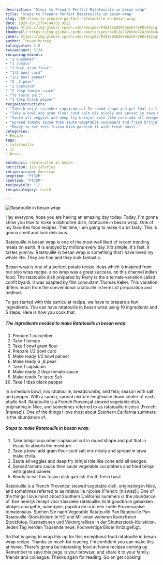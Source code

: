 ```yaml
---
description: "Steps to Prepare Perfect Ratatouille in besan wrap"
title: "Steps to Prepare Perfect Ratatouille in besan wrap"
slug: 489-steps-to-prepare-perfect-ratatouille-in-besan-wrap
date: 2020-10-15T04:04:03.952Z
image: https://img-global.cpcdn.com/recipes/94d12e28269de224/680x482cq70/ratatouille-in-besan-wrap-recipe-main-photo.jpg
thumbnail: https://img-global.cpcdn.com/recipes/94d12e28269de224/680x482cq70/ratatouille-in-besan-wrap-recipe-main-photo.jpg
cover: https://img-global.cpcdn.com/recipes/94d12e28269de224/680x482cq70/ratatouille-in-besan-wrap-recipe-main-photo.jpg
author: Trevor Murray
ratingvalue: 4.8
reviewcount: 5134
recipeingredient:
- "1 cucumber"
- "1 tomato"
- "1 bowl gram flour"
- "1/2 bowl curd"
- "1/2 bowl paneer"
- "6 _8 peas"
- "1 capsicum"
- "2 tbsp tomato sauce"
- "To taste Salt"
- "1 tbsp black pepper"
recipeinstructions:
- "Take brinjal cucumber capsicum cut In round shape and put that in tissue to absorb the moisture."
- "Take a bowl add gram flour curd salt mix nicely and spread in tawa make chilla."
- "Saute all veggies and deep fry brinjal role like cone add all wedges."
- "Spread tomato sauce then saute vegetable cucumbers and fried brinjal with grated paneer."
- "Ready to eat this fusion dish.garnish it with fresh basil."
categories:
- Recipe
tags:
- ratatouille
- in
- besan

katakunci: ratatouille in besan 
nutrition: 163 calories
recipecuisine: American
preptime: "PT32M"
cooktime: "PT32M"
recipeyield: "1"
recipecategory: Lunch

---
```



![Ratatouille in besan wrap](https://img-global.cpcdn.com/recipes/94d12e28269de224/680x482cq70/ratatouille-in-besan-wrap-recipe-main-photo.jpg)

Hey everyone, hope you are having an amazing day today. Today, I'm gonna show you how to make a distinctive dish, ratatouille in besan wrap. One of my favorites food recipes. This time, I am going to make it a bit tasty. This is gonna smell and look delicious.

Ratatouille in besan wrap is one of the most well liked of recent trending meals on earth. It is enjoyed by millions every day. It's simple, it's fast, it tastes yummy. Ratatouille in besan wrap is something that I have loved my whole life. They are fine and they look fantastic.

Besan wrap is one of a perfect potato recipe ideas which is inspired from our aloo wrap recipe. aloo wrap was a great success. on this channel indian food. The ratatouille dish prepared by Remy is the alternate variation called confit byaldi. It was adapted by film consultant Thomas Keller. This variation differs much from the conventional ratatouille in terms of preparation and method.


To get started with this particular recipe, we have to prepare a few ingredients. You can have ratatouille in besan wrap using 10 ingredients and 5 steps. Here is how you cook that.

<!--inarticleads1-->

##### The ingredients needed to make Ratatouille in besan wrap:

1. Prepare 1 cucumber
1. Take 1 tomato
1. Take 1 bowl gram flour
1. Prepare 1/2 bowl curd
1. Make ready 1/2 bowl paneer
1. Make ready 6 _8 peas
1. Take 1 capsicum
1. Make ready 2 tbsp tomato sauce
1. Make ready To taste Salt
1. Take 1 tbsp black pepper


In a medium bowl, mix ratatouille, breadcrumbs, and feta; season with salt and pepper. With a spoon, spread mixture lengthwise down center of each phyllo half. Ratatouille is a French Provençal stewed vegetable dish, originating in Nice, and sometimes referred to as ratatouille niçoise (French: [niswaz]). One of the things I love most about Southern California summers is the abundance of. 

<!--inarticleads2-->

##### Steps to make Ratatouille in besan wrap:

1. Take brinjal cucumber capsicum cut In round shape and put that in tissue to absorb the moisture.
1. Take a bowl add gram flour curd salt mix nicely and spread in tawa make chilla.
1. Saute all veggies and deep fry brinjal role like cone add all wedges.
1. Spread tomato sauce then saute vegetable cucumbers and fried brinjal with grated paneer.
1. Ready to eat this fusion dish.garnish it with fresh basil.


Ratatouille is a French Provençal stewed vegetable dish, originating in Nice, and sometimes referred to as ratatouille niçoise (French: [niswaz]). One of the things I love most about Southern California summers is the abundance of. Een heerlijk recept voor klassieke ratatouille: licht goudbruin gebakken blokjes courgette, aubergine, paprika en ui in een zoete Provençaalse tomatensaus. Suchen Sie nach Vegetable Ratatouille Pan Ratatouille Pan Ratatouille-Stockbildern in HD und Millionen weiteren lizenzfreien Stockfotos, Illustrationen und Vektorgrafiken in der Shutterstock-Kollektion. Jeden Tag werden Tausende neue, hochwertige Bilder hinzugefügt. 

So that is going to wrap this up for this exceptional food ratatouille in besan wrap recipe. Thanks so much for reading. I'm confident you can make this at home. There's gonna be interesting food at home recipes coming up. Remember to save this page in your browser, and share it to your family, friends and colleague. Thanks again for reading. Go on get cooking!

